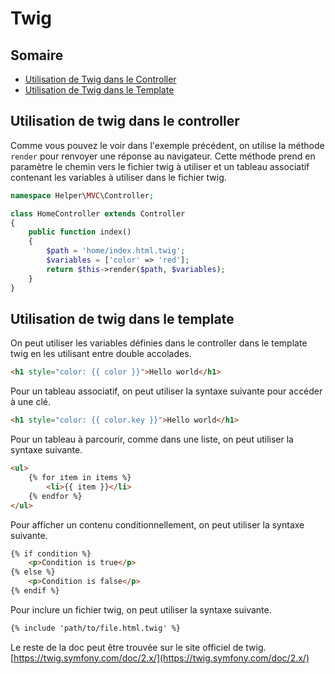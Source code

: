 # Twig

## Somaire

- [Utilisation de Twig dans le Controller](#utilisation-de-twig-dans-le-controller)
- [Utilisation de Twig dans le Template](#utilisation-de-twig-dans-le-template)

## Utilisation de twig dans le controller

Comme vous pouvez le voir dans l'exemple précédent, on utilise
la méthode `render` pour renvoyer une réponse au navigateur.
Cette méthode prend en paramètre le chemin vers le fichier twig
à utiliser et un tableau associatif contenant les variables
à utiliser dans le fichier twig.

```php
namespace Helper\MVC\Controller;

class HomeController extends Controller
{
    public function index()
    {
        $path = 'home/index.html.twig';
        $variables = ['color' => 'red'];
        return $this->render($path, $variables);
    }
}
```

## Utilisation de twig dans le template

On peut utiliser les variables définies dans le controller
dans le template twig en les utilisant entre double accolades.

```HTML
<h1 style="color: {{ color }}">Hello world</h1>
```

Pour un tableau associatif, on peut utiliser la syntaxe suivante
pour accéder à une clé.

```HTML
<h1 style="color: {{ color.key }}">Hello world</h1>
```

Pour un tableau à parcourir, comme dans une liste, on peut utiliser
la syntaxe suivante.

```HTML
<ul>
    {% for item in items %}
        <li>{{ item }}</li>
    {% endfor %}
</ul>
```

Pour afficher un contenu conditionnellement, on peut utiliser la
syntaxe suivante.

```HTML
{% if condition %}
    <p>Condition is true</p>
{% else %}
    <p>Condition is false</p>
{% endif %}
```

Pour inclure un fichier twig, on peut utiliser la syntaxe suivante.

```HTML
{% include 'path/to/file.html.twig' %}
```

Le reste de la doc peut être trouvée sur le site officiel de twig.
[https://twig.symfony.com/doc/2.x/](https://twig.symfony.com/doc/2.x/)